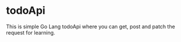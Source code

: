 # todoApi
This is simple Go Lang todoApi where you can get, post and patch the request for learning.
